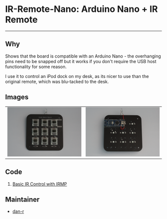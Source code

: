 # IR-Remote-Nano: Arduino Nano + IR Remote
---

## Why

Shows that the board is compatible with an Arduino Nano - the overhanging pins need to be snapped off but it works if you don't require the USB host functionality for some reason.

I use it to control an iPod dock on my desk, as its nicer to use than the original remote, which was blu-tacked to the desk.

## Images

<table>
  <tr>
    <td>
      <img src="front.jpg">
    </td>
    <td>
      <img src="back.jpg">
    </td>
  </tr>
</table>
  
## Code
1. [Basic IR Control with IRMP](basicir.ino)

## Maintainer

* [dan-r](https://github.com/dan-r)
